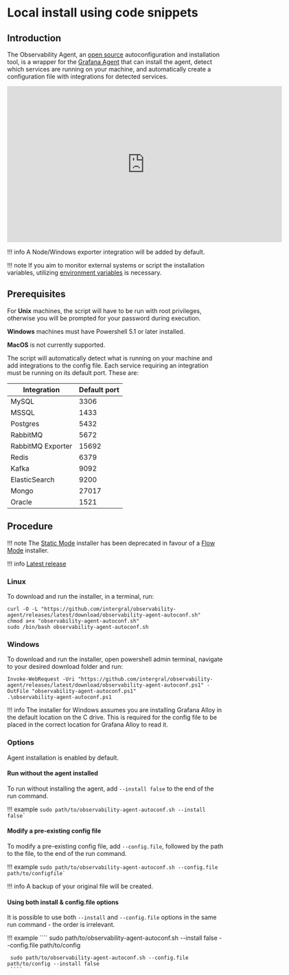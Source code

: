 # Local install using code snippets

## Introduction

The Observability Agent, an [open source](https://github.com/intergral/observability-agent/releases) autoconfiguration and installation tool, is a wrapper for the [Grafana Agent](https://github.com/grafana/agent) that can install the agent,
detect which services are running on your machine, and automatically create a configuration file with integrations for detected services.

<iframe src="https://player.vimeo.com/video/838716806?h=54c2733b94" width="640" height="363" frameborder="0" allow="autoplay; fullscreen" allowfullscreen></iframe>


!!! info
     A Node/Windows exporter integration will be added by default.

!!! note
    If you aim to monitor external systems or script the installation variables, utilizing [environment variables](/frdocs/Monitor-your-data/Observability-agent/Configuration/) is necessary.


## Prerequisites

For **Unix** machines, the script will have to be run with root privileges, otherwise you will be prompted for your password during execution.

**Windows** machines must have Powershell 5.1 or later installed.

**MacOS** is not currently supported.

The script will automatically detect what is running on your machine and add integrations to the config file. Each service requiring an integration must be running on its default port. These are:

|**Integration**| **Default port**|
|--- |--- |
|MySQL|  3306 |
|MSSQL | 1433 |
|Postgres |5432 |
|RabbitMQ	| 5672 |
|RabbitMQ Exporter	| 15692 |
|Redis |	6379 |
|Kafka	| 9092 |
|ElasticSearch	| 9200 |
|Mongo | 27017 |
| Oracle | 1521 |


## Procedure

!!! note
    The [Static Mode](https://grafana.com/docs/agent/latest/static/) installer has been deprecated in favour of a [Flow Mode](https://grafana.com/docs/agent/latest/flow/) installer.

!!! info
    [Latest release](https://github.com/intergral/observability-agent/releases)

### Linux 

To download and run the installer, in a terminal, run:


````
curl -O -L "https://github.com/intergral/observability-agent/releases/latest/download/observability-agent-autoconf.sh"
chmod a+x "observability-agent-autoconf.sh"
sudo /bin/bash observability-agent-autoconf.sh
````

### Windows

To download and run the installer, open powershell admin terminal, navigate to your desired download folder and run: 

````
Invoke-WebRequest -Uri "https://github.com/intergral/observability-agent/releases/latest/download/observability-agent-autoconf.ps1" -OutFile "observability-agent-autoconf.ps1"
.\observability-agent-autoconf.ps1
````


!!! info
    The installer for Windows assumes you are installing Grafana Alloy in the default location on the C drive. This is required for the config file to be placed in the correct location for Grafana Alloy to read it.

### Options

Agent installation is enabled by default. 

#### Run without the agent installed

To run without installing the agent, add `--install false` to the end of the run command. 



!!! example
    ````
    sudo path/to/observability-agent-autoconf.sh --install false`
    ````
   

#### Modify a pre-existing config file

To modify a pre-existing config file, add `--config.file`, followed by the path to the file, to the end of the run command. 



!!! example
     ````
     sudo path/to/observability-agent-autoconf.sh --config.file path/to/configfile`
     ````

!!! info
    A backup of your original file will be created.

#### Using both install & config.file options 

It is possible to use both `--install` and `--config.file` options in the same run command - the order is irrelevant. 

!!! example
     ````
     sudo path/to/observability-agent-autoconf.sh --install false --config.file path/to/config 
    
     sudo path/to/observability-agent-autoconf.sh --config.file path/to/config --install false
     ````




